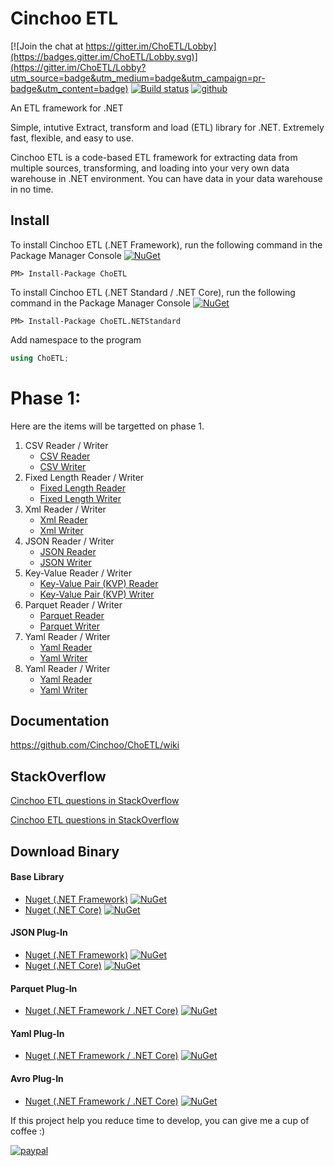 # Cinchoo ETL

<!--
  Title: Cinchoo ETL
  Description: ETL Framework for .NET (Reader / Writer for CSV, Fixed/Flat, Xml, JSON, Key-Value, Avro, Yaml formatted files)
  Author: Cinchoo
  -->
 <meta name='keywords' content='CSV, Fixed, Flat, Xml, JSON, Key-Value, KVP, Reader, Writer, Parser'>
 
[![Join the chat at https://gitter.im/ChoETL/Lobby](https://badges.gitter.im/ChoETL/Lobby.svg)](https://gitter.im/ChoETL/Lobby?utm_source=badge&utm_medium=badge&utm_campaign=pr-badge&utm_content=badge)
[![Build status](https://ci.appveyor.com/api/projects/status/6ktkagfa67vbn9ys?svg=true)](https://ci.appveyor.com/project/Cinchoo/choetl)
[![github](https://img.shields.io/github/stars/Cinchoo/ChoETL.svg)]()

An ETL framework for .NET 

Simple, intutive  Extract, transform and load (ETL) library for .NET. Extremely fast, flexible, and easy to use. 

Cinchoo ETL is a code-based ETL framework for extracting data from multiple sources, transforming, and loading into your very own data warehouse in .NET environment. You can have data in your data warehouse in no time.

## Install

To install Cinchoo ETL (.NET Framework), run the following command in the Package Manager Console [![NuGet](https://img.shields.io/nuget/v/ChoETL.svg)](https://www.nuget.org/packages/ChoETL/)

    PM> Install-Package ChoETL

To install Cinchoo ETL (.NET Standard / .NET Core), run the following command in the Package Manager Console [![NuGet](https://img.shields.io/nuget/v/ChoETL.NETStandard.svg)](https://www.nuget.org/packages/ChoETL.NETStandard/)

    PM> Install-Package ChoETL.NETStandard
    
Add namespace to the program

``` csharp
using ChoETL;
```

# Phase 1:
Here are the items will be targetted on phase 1. 

  1. CSV Reader / Writer
      + [CSV Reader](https://github.com/Cinchoo/ChoETL/wiki/QuickCSVLoad)
      + [CSV Writer](https://github.com/Cinchoo/ChoETL/wiki/QuickCSVWrite)
  2. Fixed Length Reader / Writer
      + [Fixed Length Reader](https://github.com/Cinchoo/ChoETL/wiki/QuickFixedLengthLoad)
      + [Fixed Length Writer](https://github.com/Cinchoo/ChoETL/wiki/QuickFixedLengthWrite)
  3. Xml Reader / Writer
      + [Xml Reader](https://github.com/Cinchoo/ChoETL/wiki/QuickXmlLoad)
      + [Xml Writer](https://github.com/Cinchoo/ChoETL/wiki/QuickXmlWrite)
  4. JSON Reader / Writer
      + [JSON Reader](https://github.com/Cinchoo/ChoETL/wiki/QuickJSONLoad)
      + [JSON Writer](https://github.com/Cinchoo/ChoETL/wiki/QuickJSONWrite)    
  5. Key-Value Reader / Writer
      + [Key-Value Pair (KVP) Reader](https://github.com/Cinchoo/ChoETL/wiki/QuickKVPLoad)
      + [Key-Value Pair (KVP) Writer](https://github.com/Cinchoo/ChoETL/wiki/QuickKVPWrite)
  6. Parquet Reader / Writer
      + [Parquet Reader](https://github.com/Cinchoo/ChoETL/wiki/QuickParquetLoad)
      + [Parquet Writer](https://github.com/Cinchoo/ChoETL/wiki/QuickParquetWrite)
  7. Yaml Reader / Writer
      + [Yaml Reader](https://github.com/Cinchoo/ChoETL/wiki/QuickYamlLoad)
      + [Yaml Writer](https://github.com/Cinchoo/ChoETL/wiki/QuickYamlWrite)
  8. Yaml Reader / Writer
      + [Yaml Reader](https://github.com/Cinchoo/ChoETL/wiki/QuickAvroLoad)
      + [Yaml Writer](https://github.com/Cinchoo/ChoETL/wiki/QuickAvroWrite)


## Documentation

https://github.com/Cinchoo/ChoETL/wiki

## StackOverflow

[Cinchoo ETL questions in StackOverflow](https://stackoverflow.com/search?tab=newest&q="Cinchoo%20ETL")

[Cinchoo ETL questions in StackOverflow](https://stackoverflow.com/questions/tagged/choetl)

## Download Binary

#### Base Library

+ [Nuget (.NET Framework)](https://www.nuget.org/packages/ChoETL/) [![NuGet](https://img.shields.io/nuget/v/ChoETL.svg)](https://www.nuget.org/packages/ChoETL/)
+ [Nuget (.NET Core)](https://www.nuget.org/packages/ChoETL.NETStandard/) [![NuGet](https://img.shields.io/nuget/v/ChoETL.NETStandard.svg)](https://www.nuget.org/packages/ChoETL.NETStandard/)

#### JSON Plug-In

+ [Nuget (.NET Framework)](https://www.nuget.org/packages/ChoETL.JSON/) [![NuGet](https://img.shields.io/nuget/v/ChoETL.JSON.svg)](https://www.nuget.org/packages/ChoETL.JSON/)
+ [Nuget (.NET Core)](https://www.nuget.org/packages/ChoETL.JSON.NETStandard/) [![NuGet](https://img.shields.io/nuget/v/ChoETL.JSON.NETStandard.svg)](https://www.nuget.org/packages/ChoETL.JSON.NETStandard/)

#### Parquet Plug-In

+ [Nuget (.NET Framework / .NET Core)](https://www.nuget.org/packages/ChoETL.Parquet/) [![NuGet](https://img.shields.io/nuget/v/ChoETL.Parquet.svg)](https://www.nuget.org/packages/ChoETL.Parquet/)

#### Yaml Plug-In

+ [Nuget (.NET Framework / .NET Core)](https://www.nuget.org/packages/ChoETL.Yaml/) [![NuGet](https://img.shields.io/nuget/v/ChoETL.Yaml.svg)](https://www.nuget.org/packages/ChoETL.Yaml/)

#### Avro Plug-In

+ [Nuget (.NET Framework / .NET Core)](https://www.nuget.org/packages/ChoETL.Avro/) [![NuGet](https://img.shields.io/nuget/v/ChoETL.Avro.svg)](https://www.nuget.org/packages/ChoETL.Avro/)


If this project help you reduce time to develop, you can give me a cup of coffee :)

[![paypal](https://www.paypalobjects.com/en_US/i/btn/btn_donateCC_LG.gif)](https://www.paypal.com/cgi-bin/webscr?cmd=_s-xclick&hosted_button_id=6S2UVXDPR63X8&source=url)

